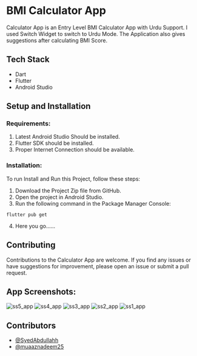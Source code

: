 # BMI Calculator App
Calculator App is an Entry Level BMI Calculator App with Urdu Support. I used Switch Widget to switch to Urdu Mode. The Application also gives suggestions after calculating BMI Score.

## Tech Stack
 - Dart
 - Flutter
 - Android Studio
## Setup and Installation
### Requirements:
1. Latest Android Studio Should be installed.
2. Flutter SDK should be installed.
3. Proper Internet Connection should be available.
### Installation:
To run Install and Run this Project, follow these steps:

1. Download the Project Zip file from GitHub.
2. Open the project in Android Studio.
3. Run the following command in the Package Manager Console:

```
flutter pub get
```
4. Here you go......
## Contributing

Contributions to the Calculator App are welcome. If you find any issues or have suggestions for improvement, please open an issue or submit a pull request.
## App Screenshots:

![ss5_app](https://github.com/SyedAbdullahh/BMI_Calculator_Urdu_English/assets/103010202/3d872004-46ee-43e2-b018-709c46818f93)
![ss4_app](https://github.com/SyedAbdullahh/BMI_Calculator_Urdu_English/assets/103010202/d018c0d4-24de-493f-9dd5-fbdf7e3b904f)
![ss3_app](https://github.com/SyedAbdullahh/BMI_Calculator_Urdu_English/assets/103010202/bf1440eb-a4cb-490c-92ef-1e9770f5e81b)
![ss2_app](https://github.com/SyedAbdullahh/BMI_Calculator_Urdu_English/assets/103010202/206ad716-6922-452f-a95a-57fa24f26206)
![ss1_app](https://github.com/SyedAbdullahh/BMI_Calculator_Urdu_English/assets/103010202/4d950550-6361-45c4-8f59-d6a77b7ba82a)

## Contributors

- [@SyedAbdullahh](https://github.com/SyedAbdullahh)
- [@muaaznadeem25](https://github.com/muaaznadeem25)

